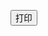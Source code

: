 <script src="http://www.card.com/LodopFuncs.js"></script>
<button onclick="myPreview()">打印</button>


<script>
    function myPreview() {
        CreatePrintPage1();
        LODOP.PREVIEW();
        CreatePrintPage1();
        LODOP.PREVIEW();
        CreatePrintPage1();
        LODOP.PREVIEW();
    };
    //批量打印
	// function Print5() {		
	// 	LODOP=getLodop();  
	// 	LODOP.PRINT_INIT("");	
	// 	LODOP.SET_PRINT_PAGESIZE(1,document.getElementById('W1').value,document.getElementById('H1').value,"A3");
	// 	AddPrintContent("10101010101010","郭德强");
	//   	LODOP.PRINT();	
	// 	LODOP.PRINT_INIT("");	  	
	// 	LODOP.SET_PRINT_PAGESIZE(1,document.getElementById('W1').value,document.getElementById('H1').value,"A3");
	// 	AddPrintContent("10101010101012","于谦");
	//   	LODOP.PRINT();	}
    //data:image/jpeg;base64,
    function CreatePrintPage() {
        LODOP = getLodop();
        LODOP.PRINT_INITA("0", "0", "86.6mm", "56.4mm", "打印控件功能演示_Lodop功能_在线编辑获得程序代码");
        LODOP.ADD_PRINT_SETUP_BKIMG("C:\\Users\\Shilh\\Desktop\\QQ截图20190702132927.png");
        LODOP.ADD_PRINT_TEXT("32mm", "25mm", "100", "30", "王经理");
        LODOP.SET_PRINT_STYLEA(0, "FontName", "华文楷体");
        LODOP.SET_PRINT_STYLEA(0, "FontSize", 8);
        LODOP.ADD_PRINT_TEXT("32mm", "48mm", "100", "30", "男");
        LODOP.SET_PRINT_STYLEA(0, "FontName", "华文楷体");
        LODOP.SET_PRINT_STYLEA(0, "FontSize", 8);
        LODOP.ADD_PRINT_TEXT("36mm", "25mm", "100", "30", "医疗卫生");
        LODOP.SET_PRINT_STYLEA(0, "FontName", "华文楷体");
        LODOP.SET_PRINT_STYLEA(0, "FontSize", 8);
        LODOP.ADD_PRINT_TEXT("40.5mm", "25mm", "100", "30", "冀13052585485");
        LODOP.SET_PRINT_STYLEA(0, "FontName", "华文楷体");
        LODOP.SET_PRINT_STYLEA(0, "FontSize", 8);
        LODOP.ADD_PRINT_TEXT("45mm", "25mm", "100", "30", "2019年6月30日");
        LODOP.SET_PRINT_STYLEA(0, "FontName", "华文楷体");
        LODOP.SET_PRINT_STYLEA(0, "FontSize", 8);
        LODOP.ADD_PRINT_IMAGE("30mm","60mm","20mm","30mm","<img src=\"https://ss2.bdstatic.com/70cFvnSh_Q1YnxGkpoWK1HF6hhy/it/u=1732022464,4158907838&fm=26&gp=0.jpg\"/>");
        LODOP.ADD_PRINT_TEXT("50mm", "25mm", "100", "30", "河北中医院");
        LODOP.SET_PRINT_STYLEA(0, "FontName", "华文楷体");
        LODOP.SET_PRINT_STYLEA(0, "FontSize", 8);
    };
    function CreatePrintPage1() {
        LODOP.PRINT_INITA(0, 0, "86.6mm", "56mm", "打印控件功能演示_Lodop功能_在线编辑获得程序代码");
        LODOP.ADD_PRINT_TEXT("36mm", "48mm", 97, 30, "从业类别");
        LODOP.SET_PRINT_STYLEA(0, "FontSize", 9);
        LODOP.ADD_PRINT_TEXT("40mm", "48mm", 100, 30, "姓名");
        LODOP.SET_PRINT_STYLEA(0, "FontName", "华文楷体");
        LODOP.SET_PRINT_STYLEA(0, "FontSize", 9);
        LODOP.ADD_PRINT_TEXT("40mm", "76mm", 50, 30, "男");
        LODOP.SET_PRINT_STYLEA(0, "FontSize", 9);
        LODOP.SET_PRINT_STYLEA(0, "Angle", 4);
        LODOP.ADD_PRINT_IMAGE("25mm","10mm","16.6mm","20mm","<img src=\"https://ss2.bdstatic.com/70cFvnSh_Q1YnxGkpoWK1HF6hhy/it/u=1732022464,4158907838&fm=26&gp=0.jpg\"/>");
        LODOP.ADD_PRINT_TEXT("44.5mm", "48mm", 157, 30, "2019年12月31日");
        LODOP.SET_PRINT_STYLEA(0, "FontName", "华文楷体");
        LODOP.SET_PRINT_STYLEA(0, "FontSize", 9);
        LODOP.ADD_PRINT_TEXT("50mm", "23mm", 230, 29, "冀158565855858");
        LODOP.SET_PRINT_STYLEA(0, "FontSize", 9);
    }
</script>